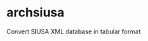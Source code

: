 <!--
SPDX-FileCopyrightText: © 2025 Alberto Previti

SPDX-License-Identifier: CC0-1.0
-->

# archsiusa

Convert SIUSA XML database in tabular format
